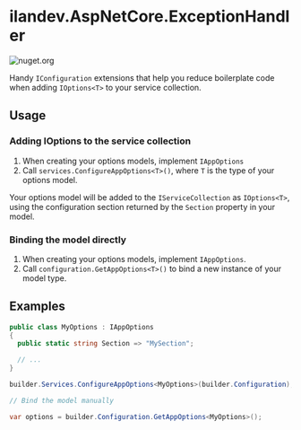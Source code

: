 # ilandev.AspNetCore.ExceptionHandler

![nuget.org](https://img.shields.io/nuget/dt/ilandev.AspNetCore.ExceptionHandler?style=flat-square&logo=nuget)

Handy `IConfiguration` extensions that help you reduce boilerplate code when adding `IOptions<T>` to your service collection.

## Usage

### Adding IOptions to the service collection

1. When creating your options models, implement `IAppOptions`
2. Call `services.ConfigureAppOptions<T>()`, where `T` is the type of your options model.

Your options model will be added to the `IServiceCollection` as `IOptions<T>`, using the configuration section returned by the `Section` property in your model.

### Binding the model directly

1. When creating your options models, implement `IAppOptions`.
2. Call `configuration.GetAppOptions<T>()` to bind a new instance of your model type.

## Examples

```csharp
public class MyOptions : IAppOptions
{
  public static string Section => "MySection";

  // ...
}

builder.Services.ConfigureAppOptions<MyOptions>(builder.Configuration); // same as calling builder.Services.Configure<MyOptions>(builder.Configuration.GetSection("MySection"));

// Bind the model manually

var options = builder.Configuration.GetAppOptions<MyOptions>();
```
